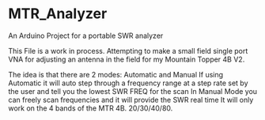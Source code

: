 # MTR_Analyzer
An Arduino Project for a portable SWR analyzer

This File is a work in process. Attempting to make a small field single port VNA for adjusting an antenna in the field for my Mountain Topper 4B V2.

The idea is that there are 2 modes: Automatic and Manual
If using Automatic it will auto step through a frequency range at a step rate set by the user and tell you the lowest SWR FREQ for the scan
In Manual Mode you can freely scan frequencies and it will provide the SWR real time
It will only work on the 4 bands of the MTR 4B.  20/30/40/80.
